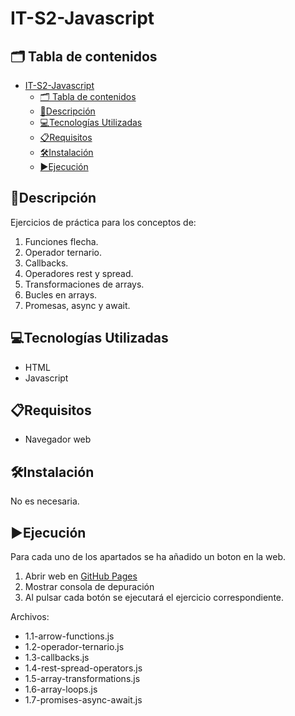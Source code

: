 # IT-S2-Javascript

## 🗂️ Tabla de contenidos

- [IT-S2-Javascript](#it-s2-javascript)
  - [🗂️ Tabla de contenidos](#️-tabla-de-contenidos)
  - [📄Descripción](#descripción)
  - [💻Tecnologías Utilizadas](#tecnologías-utilizadas)
  - [📋Requisitos](#requisitos)
  - [🛠️Instalación](#️instalación)
  - [▶️Ejecución](#️ejecución)

## 📄Descripción

Ejercicios de práctica para los conceptos de:

1. Funciones flecha.
2. Operador ternario.
3. Callbacks.
4. Operadores rest y spread.
5. Transformaciones de arrays.
6. Bucles en arrays.
7. Promesas, async y await.

## 💻Tecnologías Utilizadas

- HTML
- Javascript

## 📋Requisitos

- Navegador web
  
## 🛠️Instalación

No es necesaria.

## ▶️Ejecución

Para cada uno de los apartados se ha añadido un boton en la web.

1. Abrir web en [GitHub Pages](https://soyjuandelgado.github.io/IT-S2-Javascript/)
2. Mostrar consola de depuración
3. Al pulsar cada botón se ejecutará el ejercicio correspondiente.

Archivos:

- 1.1-arrow-functions.js
- 1.2-operador-ternario.js
- 1.3-callbacks.js
- 1.4-rest-spread-operators.js
- 1.5-array-transformations.js
- 1.6-array-loops.js
- 1.7-promises-async-await.js
